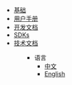 <ul>
<li><a href="#/zh-cn/basics/">基础</a></li>
<li><a href="#/zh-cn/user-interfaces/">用户手册</a></li>
<li><a href="#/zh-cn/development/">开发文档</a></li>
<li><a href="#/zh-cn/interact-with-platon/">SDKs</a></li>
<li><a href="#/zh-cn/technologies/[Chinese-Simplified]-WebAssembly在PlatON的实践">技术文档</a></li>
<ul>

* 语言
  * [中文](zh-cn/basics/)
  * [English](en-us/basics/)

